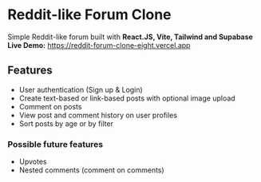 # Reddit-like Forum Clone

Simple Reddit-like forum built with **React.JS, Vite, Tailwind and Supabase**\
**Live Demo:** https://reddit-forum-clone-eight.vercel.app

## Features

- User authentication (Sign up & Login)
- Create text-based or link-based posts with optional image upload
- Comment on posts
- View post and comment history on user profiles
- Sort posts by age or by filter

### Possible future features
- Upvotes
- Nested comments (comment on comments)
